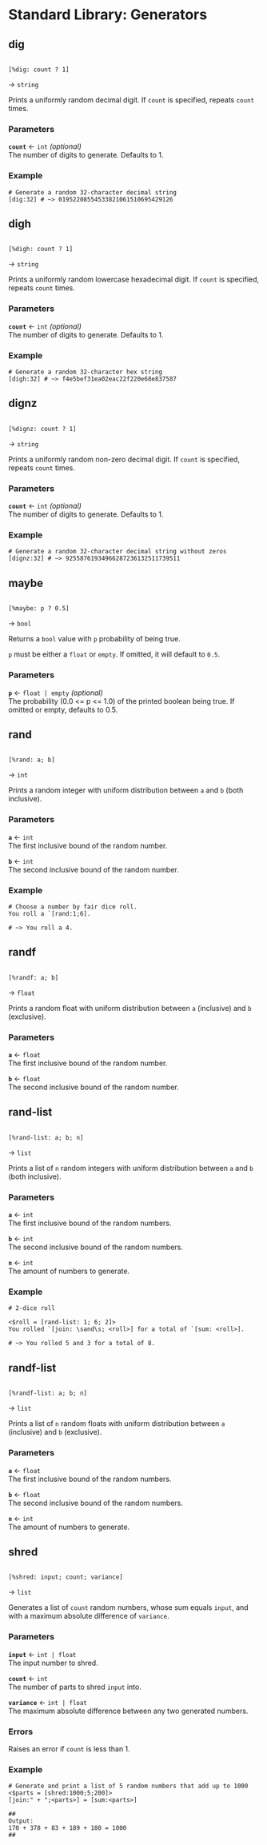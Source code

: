 # Standard Library: Generators

## dig

```rant

[%dig: count ? 1]

```
&rarr; `string`

Prints a uniformly random decimal digit. If `count` is specified, repeats `count` times.

### Parameters

**`count`** &larr; `int` *(optional)* <br/>
The number of digits to generate. Defaults to 1.

### Example

```rant
# Generate a random 32-character decimal string
[dig:32] # ~> 01952208554533821061510695429126
```


## digh

```rant

[%digh: count ? 1]

```
&rarr; `string`

Prints a uniformly random lowercase hexadecimal digit. If `count` is specified, repeats `count` times.

### Parameters

**`count`** &larr; `int` *(optional)* <br/>
The number of digits to generate. Defaults to 1.

### Example

```rant
# Generate a random 32-character hex string
[digh:32] # ~> f4e5bef31ea02eac22f220e68e837587
```


## dignz

```rant

[%dignz: count ? 1]

```
&rarr; `string`

Prints a uniformly random non-zero decimal digit. If `count` is specified, repeats `count` times.

### Parameters

**`count`** &larr; `int` *(optional)* <br/>
The number of digits to generate. Defaults to 1.

### Example

```rant
# Generate a random 32-character decimal string without zeros
[dignz:32] # ~> 92558761934966287236132511739511
```


## maybe

```rant

[%maybe: p ? 0.5]

```
&rarr; `bool`

Returns a `bool` value with `p` probability of being true.

`p` must be either a `float` or `empty`. If omitted, it will default to `0.5`.

### Parameters

**`p`** &larr; `float | empty` *(optional)* <br/>
The probability (0.0 <= p <= 1.0) of the printed boolean being true. 
If omitted or empty, defaults to 0.5.


## rand

```rant

[%rand: a; b]

```
&rarr; `int`

Prints a random integer with uniform distribution between `a` and `b` (both inclusive).

### Parameters

**`a`** &larr; `int` <br/>
The first inclusive bound of the random number.

**`b`** &larr; `int` <br/>
The second inclusive bound of the random number.

### Example

```rant
# Choose a number by fair dice roll.
You roll a `[rand:1;6].

# ~> You roll a 4.
```


## randf

```rant

[%randf: a; b]

```
&rarr; `float`

Prints a random float with uniform distribution between `a` (inclusive) and `b` (exclusive).

### Parameters

**`a`** &larr; `float` <br/>
The first inclusive bound of the random number.

**`b`** &larr; `float` <br/>
The second inclusive bound of the random number.


## rand-list

```rant

[%rand-list: a; b; n]

```
&rarr; `list`

Prints a list of `n` random integers with uniform distribution between `a` and `b` (both inclusive).

### Parameters

**`a`** &larr; `int` <br/>
The first inclusive bound of the random numbers.

**`b`** &larr; `int` <br/>
The second inclusive bound of the random numbers.

**`n`** &larr; `int` <br/>
The amount of numbers to generate.

### Example

```rant
# 2-dice roll

<$roll = [rand-list: 1; 6; 2]>
You rolled `[join: \sand\s; <roll>] for a total of `[sum: <roll>].

# ~> You rolled 5 and 3 for a total of 8.
```


## randf-list

```rant

[%randf-list: a; b; n]

```
&rarr; `list`

Prints a list of `n` random floats with uniform distribution between `a` (inclusive) and `b` (exclusive).

### Parameters

**`a`** &larr; `float` <br/>
The first inclusive bound of the random numbers.

**`b`** &larr; `float` <br/>
The second inclusive bound of the random numbers.

**`n`** &larr; `int` <br/>
The amount of numbers to generate.


## shred

```rant

[%shred: input; count; variance]

```
&rarr; `list`

Generates a list of `count` random numbers, whose sum equals `input`, and with a maximum absolute difference of `variance`.

### Parameters

**`input`** &larr; `int | float` <br/>
The input number to shred.

**`count`** &larr; `int` <br/>
The number of parts to shred `input` into.

**`variance`** &larr; `int | float` <br/>
The maximum absolute difference between any two generated numbers. 

### Errors

Raises an error if `count` is less than 1.

### Example

```rant
# Generate and print a list of 5 random numbers that add up to 1000
<$parts = [shred:1000;5;200]>
[join:" + ";<parts>] = [sum:<parts>]

##
Output:
170 + 378 + 83 + 189 + 180 = 1000
##
```
